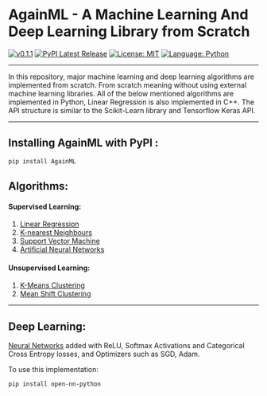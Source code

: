 # AgainML - A Machine Learning And Deep Learning Library from Scratch

[![v0.1.1](https://img.shields.io/badge/version-v0.1.1-red.svg?style=flat&logo=)](https://pypi.org/project/AgainML/)
[![PyPI Latest Release](https://img.shields.io/pypi/v/pydbops.svg)](https://pypi.org/project/AgainML/)
[![License: MIT](https://img.shields.io/badge/license-MIT-brightgreen.svg?style=flat&logo=license)](https://github.com/NotShrirang/Machine-Learning-from-Scratch/blob/main/LICENSE)
[![Language: Python](https://img.shields.io/badge/language-python-blue.svg?style=flat&logo=python)](https://www.python.org/)

<hr>

In this repository, major machine learning and deep learning algorithms are implemented from scratch. From scratch meaning without using external machine learning libraries. All of the below mentioned algorithms are implemented in Python, Linear Regression is also implemented in C++. The API structure is similar to the Scikit-Learn library and Tensorflow Keras API.

<hr>

## Installing AgainML with PyPI :

```sh
pip install AgainML
```

## Algorithms:

#### Supervised Learning:
  1. <a href="https://github.com/NotShrirang/Machine-Learning-from-Scratch/tree/main/LinearRegression">Linear Regression</a>
  2. <a href="https://github.com/NotShrirang/Machine-Learning-from-Scratch/tree/main/K-nearest%20Neighbours">K-nearest Neighbours</a>
  3. <a href="https://github.com/NotShrirang/Machine-Learning-from-Scratch/tree/main/Support%20Vector%20Machine">Support Vector Machine</a>
  4. <a href="https://github.com/NotShrirang/Machine-Learning-from-Scratch/tree/main/Neural%20Networks">Artificial Neural Networks</a>

#### Unsupervised Learning:
  1. <a href="https://github.com/NotShrirang/Machine-Learning-from-Scratch/tree/main/K-Means%20Clustering">K-Means Clustering</a>
  2. <a href="https://github.com/NotShrirang/Machine-Learning-from-Scratch/tree/main/Mean%20Shift%20Clustering">Mean Shift Clustering</a>
  
<hr>

## Deep Learning:
<a href="https://github.com/NotShrirang/Machine-Learning-from-Scratch/tree/main/Neural%20Networks">Neural Networks</a> added with ReLU, Softmax Activations and Categorical Cross Entropy losses, and Optimizers such as SGD, Adam.

To use this implementation:

```
pip install open-nn-python
```
